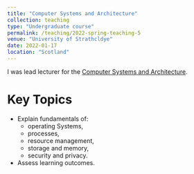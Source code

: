 ```yaml
---
title: "Computer Systems and Architecture"
collection: teaching
type: "Undergraduate course"
permalink: /teaching/2022-spring-teaching-5
venue: "University of Strathcldye"
date: 2022-01-17
location: "Scotland"
---
```


I was lead lecturer for the [Computer Systems and Architecture](https://local.cis.strath.ac.uk/wp/teaching/undergraduate/syllabuses/cs210/). 

Key Topics
======

* Explain fundamentals of:
	* operating Systems, 
	* processes, 
	* resource management, 
	* storage and memory,
	* security and privacy.
* Assess learning outcomes.

